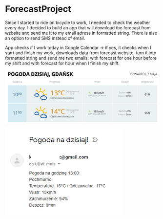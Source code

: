 # ForecastProject

Since I started to ride on bicycle to work, I needed to check the weather every day. I decided to build an app that will download the forecast from website and send me it to my email adress in formatted string. There is also an option to send SMS instead of email.

App checks if I work today in Google Calendar -> if yes, it checks when I start and finish my work, downloads data from forecast website, turn it into formatted string and send me two emails: with forecast for one hour before my shift and with forecast for hour when I finish my shift.

![Screenshot](forecast.png)

![Screenshot](email.png)
